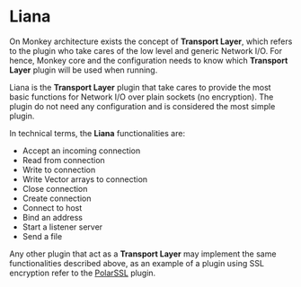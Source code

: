 # Liana

On Monkey architecture exists the concept of __Transport Layer__, which refers to the plugin who take cares of the low level and generic Network I/O. For hence, Monkey core and the configuration needs to know which __Transport Layer__ plugin will be used when running.

Liana is the __Transport Layer__ plugin that take cares to provide the most basic functions for Network I/O over plain sockets (no encryption). The plugin do not need any configuration and is considered the most simple plugin.

In technical terms, the __Liana__ functionalities are:

* Accept an incoming connection
* Read from connection
* Write to connection
* Write Vector arrays to connection
* Close connection
* Create connection
* Connect to host
* Bind an address
* Start a listener server
* Send a file

Any other plugin that act as a __Transport Layer__ may implement the same functionalities described above, as an example of a plugin using SSL encryption refer to the [PolarSSL](polarssl.md) plugin.

